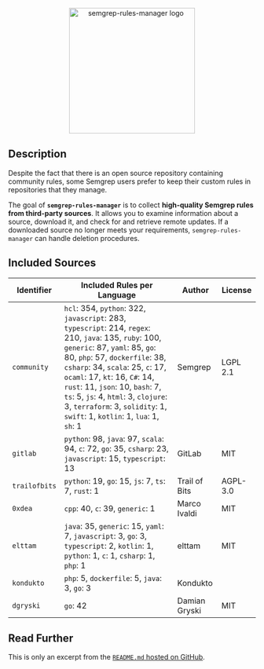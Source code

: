 <p align="center">
    <img src="https://raw.githubusercontent.com/iosifache/semgrep-rules-manager/main/logo.png" height="256" alt="semgrep-rules-manager logo"/>
</p>

## Description

Despite the fact that there is an open source repository containing community rules, some Semgrep users prefer to keep their custom rules in repositories that they manage.

The goal of **`semgrep-rules-manager`** is to collect **high-quality Semgrep rules from third-party sources**. It allows you to examine information about a source, download it, and check for and retrieve remote updates. If a downloaded source no longer meets your requirements, `semgrep-rules-manager` can handle deletion procedures.

## Included Sources

| Identifier    | Included Rules per Language                                                                                                                                                                                                                                                                                                                                                                             | Author        | License   |
|---------------|---------------------------------------------------------------------------------------------------------------------------------------------------------------------------------------------------------------------------------------------------------------------------------------------------------------------------------------------------------------------------------------------------------|---------------|-----------|
| `community`   | `hcl`: 354, `python`: 322, `javascript`: 283, `typescript`: 214, `regex`: 210, `java`: 135, `ruby`: 100, `generic`: 87, `yaml`: 85, `go`: 80, `php`: 57, `dockerfile`: 38, `csharp`: 34, `scala`: 25, `c`: 17, `ocaml`: 17, `kt`: 16, `C#`: 14, `rust`: 11, `json`: 10, `bash`: 7, `ts`: 5, `js`: 4, `html`: 3, `clojure`: 3, `terraform`: 3, `solidity`: 1, `swift`: 1, `kotlin`: 1, `lua`: 1, `sh`: 1 | Semgrep       | LGPL 2.1  |
| `gitlab`      | `python`: 98, `java`: 97, `scala`: 94, `c`: 72, `go`: 35, `csharp`: 23, `javascript`: 15, `typescript`: 13                                                                                                                                                                                                                                                                                              | GitLab        | MIT       |
| `trailofbits` | `python`: 19, `go`: 15, `js`: 7, `ts`: 7, `rust`: 1                                                                                                                                                                                                                                                                                                                                                     | Trail of Bits | AGPL-3.0  |
| `0xdea`       | `cpp`: 40, `c`: 39, `generic`: 1                                                                                                                                                                                                                                                                                                                                                                        | Marco Ivaldi  | MIT       |
| `elttam`      | `java`: 35, `generic`: 15, `yaml`: 7, `javascript`: 3, `go`: 3, `typescript`: 2, `kotlin`: 1, `python`: 1, `c`: 1, `csharp`: 1, `php`: 1                                                                                                                                                                                                                                                                | elttam        | MIT       |
| `kondukto`    | `php`: 5, `dockerfile`: 5, `java`: 3, `go`: 3                                                                                                                                                                                                                                                                                                                                                           | Kondukto      |           |
| `dgryski`     | `go`: 42                                                                                                                                                                                                                                                                                                                                                                                                | Damian Gryski | MIT       |

## Read Further

This is only an excerpt from the [`README.md` hosted on GitHub](https://github.com/iosifache/semgrep-rules-manager#readme).
